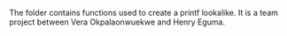 The folder contains functions used to create a printf lookalike. It is a team project between Vera Okpalaonwuekwe and Henry Eguma.
